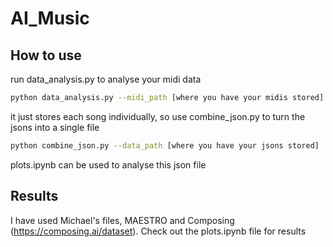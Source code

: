# AI_Music

## How to use
run data_analysis.py to analyse your midi data
```bash 
python data_analysis.py --midi_path [where you have your midis stored] --data_path [where you want your jsons to be stored]
```

it just stores each song individually, so use combine_json.py to turn the jsons into a single file
```bash 
python combine_json.py --data_path [where you have your jsons stored]
```

plots.ipynb can be used to analyse this json file

## Results
I have used Michael's files, MAESTRO and Composing (https://composing.ai/dataset).
Check out the plots.ipynb file for results
